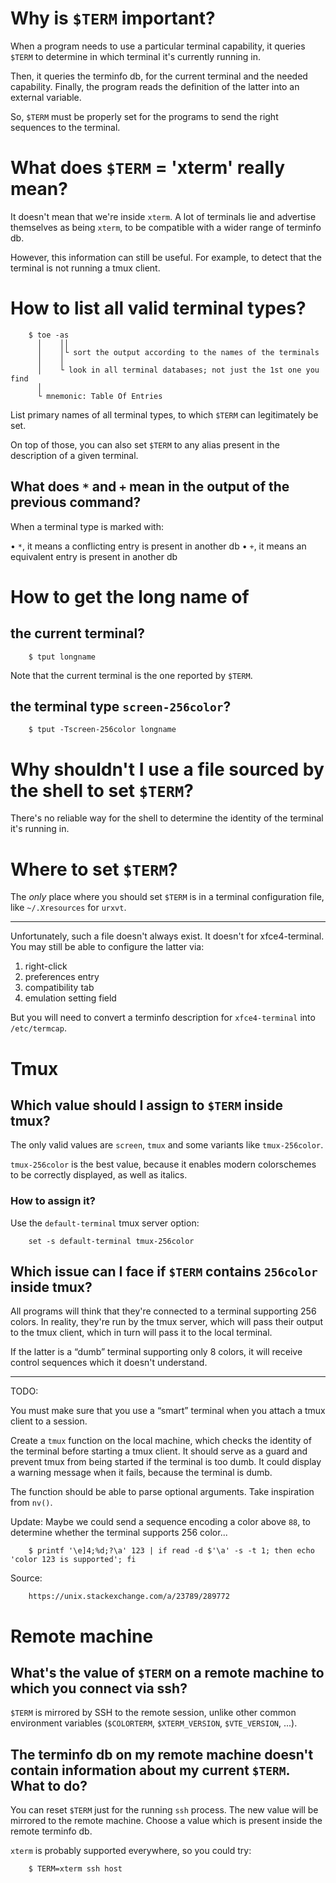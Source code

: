 # Why is `$TERM` important?

When a program needs to use a particular terminal capability, it queries `$TERM`
to determine in which terminal it's currently running in.

Then,  it queries  the terminfo  db,  for the  current terminal  and the  needed
capability.
Finally,  the program  reads  the  definition of  the  latter  into an  external
variable.

So, `$TERM` must be properly set for the programs to send the right sequences to
the terminal.

# What does `$TERM` = 'xterm' really mean?

It doesn't mean that we're inside `xterm`.
A  lot  of terminals  lie  and  advertise themselves  as  being  `xterm`, to  be
compatible with a wider range of terminfo db.

However, this information can still be useful.
For example, to detect that the terminal is not running a tmux client.

##
# How to list all valid terminal types?

        $ toe -as
          │    ││
          │    │└ sort the output according to the names of the terminals
          │    │
          │    └ look in all terminal databases; not just the 1st one you find
          │
          └ mnemonic: Table Of Entries

List primary names  of all terminal types, to which  `$TERM` can legitimately be
set.

On  top  of those,  you  can  also  set `$TERM`  to  any  alias present  in  the
description of a given terminal.

## What does `*` and `+` mean in the output of the previous command?

When a terminal type is marked with:

   • `*`, it means a conflicting entry is present in another db
   • `+`, it means an equivalent entry is present in another db

##
# How to get the long name of
## the current terminal?

        $ tput longname

Note that the current terminal is the one reported by `$TERM`.

## the terminal type `screen-256color`?

        $ tput -Tscreen-256color longname

##
# Why shouldn't I use a file sourced by the shell to set `$TERM`?

There's no reliable way for the shell  to determine the identity of the terminal
it's running in.

# Where to set `$TERM`?

The *only*  place where you  should set `$TERM`  is in a  terminal configuration
file, like `~/.Xresources` for `urxvt`.

---

Unfortunately, such a file doesn't always exist.
It doesn't for xfce4-terminal.
You may still be able to configure the latter via:

   1. right-click
   2. preferences entry
   3. compatibility tab
   4. emulation setting field

But you  will need to convert  a terminfo description for  `xfce4-terminal` into
`/etc/termcap`.

##
# Tmux
## Which value should I assign to `$TERM` inside tmux?

The only valid values are `screen`, `tmux` and some variants like `tmux-256color`.

`tmux-256color` is the best value, because it enables modern colorschemes to be
correctly displayed, as well as italics.

### How to assign it?

Use the `default-terminal` tmux server option:

        set -s default-terminal tmux-256color

###
## Which issue can I face if `$TERM` contains `256color` inside tmux?

All programs  will think  that they're  connected to  a terminal  supporting 256
colors.
In reality, they're run by the tmux  server, which will pass their output to the
tmux client, which in turn will pass it to the local terminal.

If the  latter is a  “dumb” terminal supporting only  8 colors, it  will receive
control sequences which it doesn't understand.

---

TODO:

You must make sure that you use a “smart” terminal when you attach a tmux client
to a session.

Create a `tmux` function on the local  machine, which checks the identity of the
terminal before starting a tmux client.
It should serve as  a guard and prevent tmux from being  started if the terminal
is too dumb.
It could display a warning message when it fails, because the terminal is dumb.

The function should be able to parse optional arguments.
Take inspiration from `nv()`.

Update:
Maybe we could send a sequence encoding a color above `88`, to determine whether
the terminal supports 256 color...

        $ printf '\e]4;%d;?\a' 123 | if read -d $'\a' -s -t 1; then echo 'color 123 is supported'; fi

Source:

        https://unix.stackexchange.com/a/23789/289772

##
# Remote machine
## What's the value of `$TERM` on a remote machine to which you connect via ssh?

`$TERM` is mirrored by SSH to the remote session, unlike other common
environment variables (`$COLORTERM`, `$XTERM_VERSION`, `$VTE_VERSION`, ...).

## The terminfo db on my remote machine doesn't contain information about my current `$TERM`.  What to do?

You can reset `$TERM` just for the running `ssh` process.
The new value will be mirrored to the remote machine.
Choose a value which is present inside the remote terminfo db.

`xterm` is probably supported everywhere, so you could try:

        $ TERM=xterm ssh host


